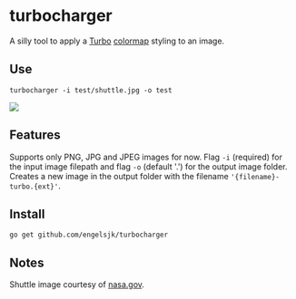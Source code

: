 # turbocharger

A silly tool to apply a [Turbo](https://ai.googleblog.com/2019/08/turbo-improved-rainbow-colormap-for.html) [colormap](https://github.com/engelsjk/cturbo) styling to an image.

## Use

```
turbocharger -i test/shuttle.jpg -o test
```

![](test/shuttle-turbo.jpg)

## Features

Supports only PNG, JPG and JPEG images for now. Flag ```-i``` (required) for the input image filepath and flag ```-o``` (default '.') for the output image folder. Creates a new image in the output folder with the filename ```'{filename}-turbo.{ext}'```. 


## Install

```
go get github.com/engelsjk/turbocharger
```

## Notes

Shuttle image courtesy of [nasa.gov](https://www.nasa.gov/mission_pages/shuttle/shuttlemissions/sts132/multimedia/fd1/Image_Gallery_Collection_archive_6.html).
